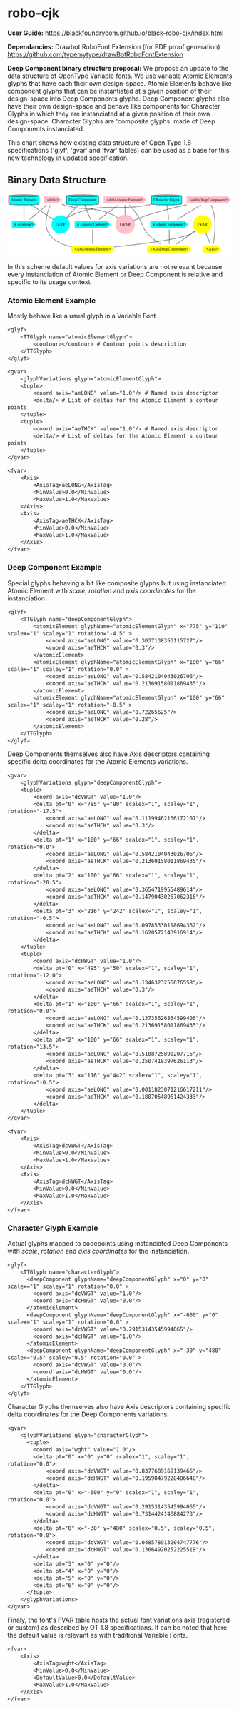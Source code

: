 # robo-cjk
**User Guide:**
https://blackfoundrycom.github.io/black-robo-cjk/index.html

**Dependancies:**
Drawbot RoboFont Extension (for PDF proof generation)
https://github.com/typemytype/drawBotRoboFontExtension

**Deep Component binary structure proposal:**
We propose an update to the data structure of OpenType Variable fonts.
We use variable Atomic Elements glyphs that have each their own design-space. 
Atomic Elements behave like component glyphs that can be instantiated at a given position of their design-space into Deep Components glyphs.
Deep Component glyphs also have their own design-space and behave like components for Character Glyphs in which they are instanciated at a given position of their own design-space.
Character Glyphs are 'composite glyphs' made of Deep Components instanciated.

This chart shows how existing data structure of Open Type 1.8 specifications ('glyf', 'gvar' and 'fvar' tables) can be used as a base for this new technology in updated specification.

## Binary Data Structure
![Binary Data Structure](/documentation/DeepComponentBinaryStructure.gv.svg)

In this scheme default values for axis variations are not relevant because every instanciation of Atomic Element or Deep Component is relative and specific to its usage context.

### Atomic Element Example
Mostly behave like a usual glyph in a Variable Font
```
<glyf>
    <TTGlyph name="atomicElementGlyph">
        <contour></contour> # Contour points description
    </TTGlyph>
</glyf>
```

```
<gvar>
    <glyphVariations glyph="atomicElementGlyph">
    <tuple>
        <coord axis="aeLONG" value="1.0"/> # Named axis descriptor 
        <delta/> # List of deltas for the Atomic Element's contour points
    </tuple>
    <tuple>
        <coord axis="aeTHCK" value="1.0"/> # Named axis descriptor 
        <delta/> # List of deltas for the Atomic Element's contour points
    </tuple>
</gvar>
```

```
<fvar>
    <Axis>
        <AxisTag>aeLONG</AxisTag>
        <MinValue>0.0</MinValue>
        <MaxValue>1.0</MaxValue>
    </Axis>
    <Axis>
        <AxisTag>aeTHCK</AxisTag>
        <MinValue>0.0</MinValue>
        <MaxValue>1.0</MaxValue>
    </Axis>
</fvar>
```

### Deep Component Example
Special glyphs behaving a bit like composite glyphs but using instanciated Atomic Element with _scale_, _rotation_ and _axis coordinates_ for the instanciation.
```
<glyf>
    <TTGlyph name="deepComponentGlyph">
        <atomicElement glyphName="atomicElementGlyph" x="775" y="110" scalex="1" scaley="1" rotation="-4.5" >
            <coord axis="aeLONG" value="0.3037138353115727"/>
            <coord axis="aeTHCK" value="0.3"/>
        </atomicElement>
        <atomicElement glyphName="atomicElementGlyph" x="100" y="66" scalex="1" scaley="1" rotation="0.0" >
            <coord axis="aeLONG" value="0.5842104043026706"/>
            <coord axis="aeTHCK" value="0.21369158011869435"/>
        </atomicElement>
        <atomicElement glyphName="atomicElementGlyph" x="100" y="66" scalex="1" scaley="1" rotation="-0.5" >
            <coord axis="aeLONG" value="0.72265625"/>
            <coord axis="aeTHCK" value="0.28"/>
        </atomicElement>
    </TTGlyph>
</glyf>
```

Deep Components themselves also have Axis descriptors containing specific delta coordinates for the Atomic Elements variations.
```
<gvar>
    <glyphVariations glyph="deepComponentGlyph">
    <tuple>
        <coord axis="dcVWGT" value="1.0"/>
        <delta pt="0" x="785" y="90" scalex="1", scaley="1", rotation="-17.5">
            <coord axis="aeLONG" value="0.11199462166172107"/>
            <coord axis="aeTHCK" value="0.3"/>
        </delta>
        <delta pt="1" x="100" y="66" scalex="1", scaley="1", rotation="0.0">
            <coord axis="aeLONG" value="0.5842104043026706"/>
            <coord axis="aeTHCK" value="0.21369158011869435"/>
        </delta>
        <delta pt="2" x="100" y="66" scalex="1", scaley="1", rotation="-20.5">
            <coord axis="aeLONG" value="0.3654719955489614"/>
            <coord axis="aeTHCK" value="0.14790430267062316"/>
        </delta>
        <delta pt="3" x="216" y="242" scalex="1", scaley="1", rotation="-0.5">
            <coord axis="aeLONG" value="0.09785330118694362"/>
            <coord axis="aeTHCK" value="0.1620572143916914"/>
        </delta>
    </tuple>
    <tuple>
        <coord axis="dcHWGT" value="1.0"/>
        <delta pt="0" x="495" y="50" scalex="1", scaley="1", rotation="-12.0">
            <coord axis="aeLONG" value="0.1346323256676558"/>
            <coord axis="aeTHCK" value="0.3"/>
        </delta>
        <delta pt="1" x="100" y="66" scalex="1", scaley="1", rotation="0.0">
            <coord axis="aeLONG" value="0.13735626854599406"/>
            <coord axis="aeTHCK" value="0.21369158011869435"/>
        </delta>
        <delta pt="2" x="100" y="66" scalex="1", scaley="1", rotation="13.5">
            <coord axis="aeLONG" value="0.5108725890207715"/>
            <coord axis="aeTHCK" value="0.2507418397626113"/>
        </delta>
        <delta pt="3" x="116" y="442" scalex="1", scaley="1", rotation="-0.5">
            <coord axis="aeLONG" value="0.0011823071216617211"/>
            <coord axis="aeTHCK" value="0.18870548961424333"/>
        </delta>
    </tuple>
</gvar>
```

```
<fvar>
    <Axis>
        <AxisTag>dcVWGT</AxisTag>
        <MinValue>0.0</MinValue>
        <MaxValue>1.0</MaxValue>
    </Axis>
    <Axis>
        <AxisTag>dcHWGT</AxisTag>
        <MinValue>0.0</MinValue>
        <MaxValue>1.0</MaxValue>
    </Axis>
</fvar>
```

### Character Glyph Example
Actual glyphs mapped to codepoints using instanciated Deep Components with _scale_, _rotation_ and _axis coordinates_ for the instanciation.
```
<glyf>
    <TTGlyph name="characterGlyph">
      <deepComponent glyphName="deepComponentGlyph" x="0" y="0" scalex="1" scaley="1" rotation="0.0" >
        <coord axis="dcVWGT" value="1.0"/>
        <coord axis="dcHWGT" value="0.0"/>
      </atomicElement>
      <deepComponent glyphName="deepComponentGlyph" x="-600" y="0" scalex="1" scaley="1" rotation="0.0" >
        <coord axis="dcVWGT" value="0.29153143545994065"/>
        <coord axis="dcHWGT" value="1.0"/>
      </atomicElement>
      <deepComponent glyphName="deepComponentGlyph" x="-30" y="480" scalex="0.5" scaley="0.5" rotation="0.0" >
        <coord axis="dcVWGT" value="0.0"/>
        <coord axis="dcHWGT" value="0.0"/>
      </atomicElement>
    </TTGlyph>
</glyf>
```

Character Glyphs themselves also have Axis descriptors containing specific delta coordinates for the Deep Components variations.
```
<gvar>
    <glyphVariations glyph="characterGlyph">
      <tuple>
        <coord axis="wght" value="1.0"/>
        <delta pt="0" x="0" y="0" scalex="1", scaley="1", rotation="0.0">
            <coord axis="dcVWGT" value="0.8377689169139466"/>
            <coord axis="dcHWGT" value="0.19598479228486648"/>
        </delta>
        <delta pt="0" x="-600" y="0" scalex="1", scaley="1", rotation="0.0">
            <coord axis="dcVWGT" value="0.29153143545994065"/>
            <coord axis="dcHWGT" value="0.7314424146884273"/>
        </delta>
        <delta pt="0" x="-30" y="480" scalex="0.5", scaley="0.5", rotation="0.0">
            <coord axis="dcVWGT" value="0.048578913204747776"/>
            <coord axis="dcHWGT" value="0.13664920252225518"/>
        </delta>
        <delta pt="3" x="0" y="0"/>
        <delta pt="4" x="0" y="0"/>
        <delta pt="5" x="0" y="0"/>
        <delta pt="6" x="0" y="0"/>
      </tuple>
    </glyphVariations>
</gvar>
```

Finaly, the font's FVAR table hosts the actual font variations axis (registered or custom) as described by OT 1.8 specifications. It can be noted that here the default value is relevant as with traditional Variable Fonts.
```
<fvar>
    <Axis>
        <AxisTag>wght</AxisTag>
        <MinValue>0.0</MinValue>
        <DefaultValue>0.0</DefaultValue>
        <MaxValue>1.0</MaxValue>
    </Axis>
</fvar>
```
